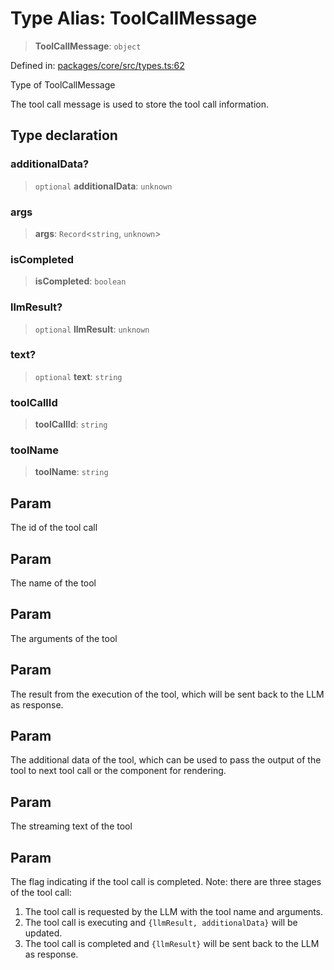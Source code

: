 # Type Alias: ToolCallMessage

> **ToolCallMessage**: `object`

Defined in: [packages/core/src/types.ts:62](https://github.com/GeoDaCenter/openassistant/blob/522ecb744b2b3ea1ecebec02c21c19736abe51ae/packages/core/src/types.ts#L62)

Type of ToolCallMessage

The tool call message is used to store the tool call information.

## Type declaration

### additionalData?

> `optional` **additionalData**: `unknown`

### args

> **args**: `Record`\<`string`, `unknown`\>

### isCompleted

> **isCompleted**: `boolean`

### llmResult?

> `optional` **llmResult**: `unknown`

### text?

> `optional` **text**: `string`

### toolCallId

> **toolCallId**: `string`

### toolName

> **toolName**: `string`

## Param

The id of the tool call

## Param

The name of the tool

## Param

The arguments of the tool

## Param

The result from the execution of the tool, which will be sent back to the LLM as response.

## Param

The additional data of the tool, which can be used to pass the output of the tool to next tool call or the component for rendering.

## Param

The streaming text of the tool

## Param

The flag indicating if the tool call is completed. Note: there are three stages of the tool call:
1. The tool call is requested by the LLM with the tool name and arguments.
2. The tool call is executing and `{llmResult, additionalData}` will be updated.
3. The tool call is completed and `{llmResult}` will be sent back to the LLM as response.
